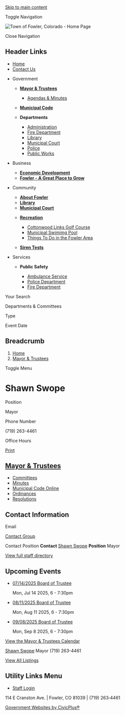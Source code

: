 [Skip to main content](https://www.fowlercolorado.com/mayor-trustees/directory-listing/shawn-swope/)

Toggle Navigation

![Town of Fowler, Colorado - Home Page](https://www.fowlercolorado.com/sites/g/files/vyhlif13516/files/logo_0.png)

Close Navigation

## Header Links

- [Home](https://www.fowlercolorado.com)
- [Contact Us](https://www.fowlercolorado.com/contact-us)

<!--THE END-->

- Government
  
  - [**Mayor &amp; Trustees**](https://www.fowlercolorado.com/mayor-trustees)
    
    - [Agendas &amp; Minutes](https://www.fowlercolorado.com/meetings)
  - [**Municipal Code**](https://library.municode.com/co/fowler/codes/code_of_ordinances "(opens in a new window)")
  
  <!--THE END-->
  
  - **Departments**
    
    - [Administration](https://www.fowlercolorado.com/administration)
    - [Fire Department](https://www.fowlercolorado.com/fire-department)
    - [Library](https://www.fowlercolorado.com/library)
    - [Municipal Court](https://www.fowlercolorado.com/municipal-court)
    - [Police](https://www.fowlercolorado.com/police-department)
    - [Public Works](https://www.fowlercolorado.com/public-works)
  
  <!--THE END-->
  
  <!--THE END-->
- Business
  
  - [**Economic Development**](https://www.fowlercolorado.com/economic-development)
  
  <!--THE END-->
  
  - [**Fowler - A Great Place to Grow**](https://www.fowlercolorado.com/about-fowler/page/fowler-great-place-grow)
  
  <!--THE END-->
  
  <!--THE END-->
- Community
  
  - [**About Fowler**](https://www.fowlercolorado.com/about-fowler)
  - [**Library**](https://www.fowlercolorado.com/library)
  - [**Municipal Court**](https://www.fowlercolorado.com/municipal-court)
  
  <!--THE END-->
  
  - [**Recreation**](https://www.fowlercolorado.com/recreation)
    
    - [Cottonwood Links Golf Course](https://www.fowlercolorado.com/recreation/page/cottonwood-links-golf-course)
    - [Municipal Swimimg Pool](https://www.fowlercolorado.com/recreation/page/municipal-swimimg-pool)
    - [Things To Do in the Fowler Area](https://www.fowlercolorado.com/recreation/page/things-do-fowler-area)
  - [**Siren Tests**](https://www.fowlercolorado.com/administration/page/siren-tests)
  
  <!--THE END-->
  
  <!--THE END-->
- Services
  
  - **Public Safety**
    
    - [Ambulance Service](https://www.fowlercolorado.com/ambulance-service)
    - [Police Department](https://www.fowlercolorado.com/police-department)
    - [Fire Department](https://www.fowlercolorado.com/fire-department)
  
  <!--THE END-->
  
  <!--THE END-->
  
  <!--THE END-->

Your Search

Departments &amp; Committees

Type

Event Date

## Breadcrumb

1. [Home](https://www.fowlercolorado.com)
2. [Mayor &amp; Trustees](https://www.fowlercolorado.com/mayor-trustees)

Toggle Menu

# Shawn Swope

Position

Mayor

Phone Number

(719) 263-4461

Office Hours

[Print](https://www.fowlercolorado.com/print/pdf/node/221)

## [Mayor &amp; Trustees](https://www.fowlercolorado.com/mayor-trustees)

- [Committees](https://www.fowlercolorado.com/mayor-trustees/page/committees)
- [Minutes](https://www.fowlercolorado.com/meetings)
- [Municipal Code Online](https://library.municode.com/co/fowler/codes/code_of_ordinances "(opens in a new window)")
- [Ordinances](https://www.fowlercolorado.com/mayor-trustees/page/ordinances)
- [Resolutions](https://www.fowlercolorado.com/mayor-trustees/page/resolutions)

## Contact Information

Email

[Contact Group](https://www.fowlercolorado.com/email-contact/node/216/field_email/contact_information "(opens in a new window)")

Contact Position **Contact** [Shawn Swope](https://www.fowlercolorado.com/mayor-trustees/directory-listing/shawn-swope) **Position** Mayor

[View full staff directory](https://www.fowlercolorado.com/directory)

## Upcoming Events

- [07/14/2025 Board of Trustee](https://www.fowlercolorado.com/mayor-trustees/meeting/07142025-board-trustee)
  
  Mon, Jul 14 2025, 6 - 7:30pm
- [08/11/2025 Board of Trustee](https://www.fowlercolorado.com/mayor-trustees/meeting/08112025-board-trustee)
  
  Mon, Aug 11 2025, 6 - 7:30pm
- [09/08/2025 Board of Trustee](https://www.fowlercolorado.com/mayor-trustees/meeting/09082025-board-trustee)
  
  Mon, Sep 8 2025, 6 - 7:30pm

[View the Mayor &amp; Trustees Calendar](https://www.fowlercolorado.com/calendar?boards-commissions=216)

[Shawn Swope](https://www.fowlercolorado.com/mayor-trustees/directory-listing/shawn-swope) Mayor (719) 263-4461

[View All Listings](https://www.fowlercolorado.com/directory)

## Utility Links Menu

- [Staff Login](https://www.fowlercolorado.com/login?current=)

114 E Cranston Ave. | Fowler, CO 81039 | (719) 263‑4461

[Government Websites by CivicPlus®](https://www.civicplus.com "(opens in a new window)")